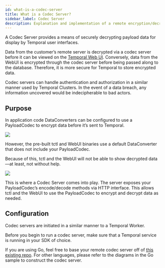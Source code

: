 ```yaml
---
id: what-is-a-codec-server
title: What is a Codec Server?
sidebar_label: Codec Server
description: Explanation and implementation of a remote encryption/decryption server.
---
```


A Codec Server provides a means of securely decrypting payload data for display by Temporal user interfaces.

Data from the customer’s remote server is decrypted via a codec server before it can be viewed on the [Temporal Web UI](/concepts/what-is-the-temporal-web-ui/). Conversely, data from the WebUI is encrypted through the codec server before being passed along to the database. Therefore, it is more secure for Temporal to store encrypted data.

Codec servers can handle authentication and authorization in a similar manner used by Temporal Clusters. In the event of a data breach, any information uncovered would be indecipherable to bad actors.

## Purpose

In application code DataConverters can be configured to use a PayloadCodec to encrypt data before it’s sent to Temporal.

![](/static/img/remote-codec-server-problem)

However, the pre-built tctl and WebUI binaries use a default DataConverter that does not include your PayloadCodec.

Because of this, tctl and the WebUI will not be able to show decrypted data—at least, not without help.

![](/static/img/remote-codec-server-solution)

This is where a Codec Server comes into play. The server exposes your PayloadCodec’s encode/decode methods via HTTP interface. This allows tctl and the WebUI to use the PayloadCodec to encrypt and decrypt data as needed.

## Configuration

Codec servers are initiated in a similar manner to a Temporal Worker.

Before you begin to run a codec server, make sure that a Temporal service is running in your SDK of choice.

If you are using Go, feel free to base your remote codec server off of [this existing repo](https://github.com/temporalio/samples-go). For other languages, please refer to the diagrams in the Go sample to construct the codec server.
